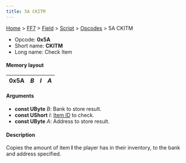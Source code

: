 ```yaml
---
title: 5A CKITM
---
```


[Home](../../../../Main%20Page.md.md) > [FF7](../../../../FF7.md) > [Field](../../../Field.md) > [Script](../../Script.md) > [Opcodes](../Opcodes.md) > 5A CKITM

-   Opcode: **0x5A**
-   Short name: **CKITM**
-   Long name: Check Item

#### Memory layout

| 0x5A | *B* | *I* | *A* |
|------|-----|-----|-----|

#### Arguments

-   **const UByte** *B*: Bank to store result.
-   **const UShort** *I*: [Item ID][] to check.
-   **const UByte** *A*: Address to store result.

#### Description

Copies the amount of item **I** the player has in their inventory, to
the bank and address specified.

  [Item ID]: ../../Item%20ID.md "wikilink"
